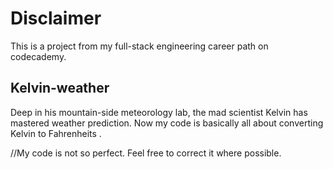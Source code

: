 # Disclaimer

This is a project from my full-stack engineering career path on codecademy.

## Kelvin-weather

Deep in his mountain-side meteorology lab, the mad scientist Kelvin has mastered weather prediction.
Now my code is basically all about converting Kelvin to Fahrenheits .

//My code is not so perfect. Feel free to correct it where possible.
